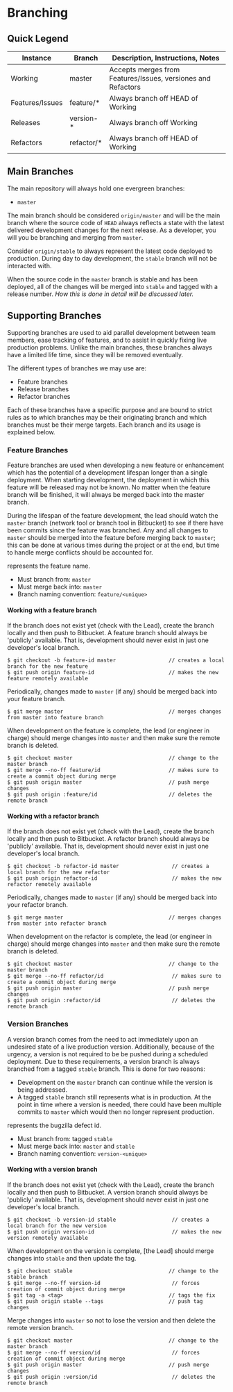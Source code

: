 # Branching

## Quick Legend

<table>
  <thead>
    <tr>
      <th>Instance</th>
      <th>Branch</th>
      <th>Description, Instructions, Notes</th>
    </tr>
  </thead>
  <tbody>
    <tr>
      <td>Working</td>
      <td>master</td>
      <td>Accepts merges from Features/Issues, versiones and Refactors</td>
    </tr>
    <tr>
      <td>Features/Issues</td>
      <td>feature/*</td>
      <td>Always branch off HEAD of Working</td>
    </tr>
    <tr>
      <td>Releases</td>
      <td>version-*</td>
      <td>Always branch off Working</td>
    </tr>
    <tr>
      <td>Refactors</td>
      <td>refactor/*</td>
      <td>Always branch off HEAD of Working</td>
    </tr>
  </tbody>
</table>

## Main Branches

The main repository will always hold one evergreen branches:

* `master`

The main branch should be considered `origin/master` and will be the main branch where the source code of `HEAD` always reflects a state with the latest delivered development changes for the next release. As a developer, you will you be branching and merging from `master`.

Consider `origin/stable` to always represent the latest code deployed to production. During day to day development, the `stable` branch will not be interacted with.

When the source code in the `master` branch is stable and has been deployed, all of the changes will be merged into `stable` and tagged with a release number. *How this is done in detail will be discussed later.*

## Supporting Branches

Supporting branches are used to aid parallel development between team members, ease tracking of features, and to assist in quickly fixing live production problems. Unlike the main branches, these branches always have a limited life time, since they will be removed eventually.

The different types of branches we may use are:

* Feature branches
* Release branches
* Refactor branches

Each of these branches have a specific purpose and are bound to strict rules as to which branches may be their originating branch and which branches must be their merge targets. Each branch and its usage is explained below.

### Feature Branches

Feature branches are used when developing a new feature or enhancement which has the potential of a development lifespan longer than a single deployment. When starting development, the deployment in which this feature will be released may not be known. No matter when the feature branch will be finished, it will always be merged back into the master branch.

During the lifespan of the feature development, the lead should watch the `master` branch (network tool or branch tool in Bitbucket) to see if there have been commits since the feature was branched. Any and all changes to `master` should be merged into the feature before merging back to `master`; this can be done at various times during the project or at the end, but time to handle merge conflicts should be accounted for.

<unique> represents the feature name.

* Must branch from: `master`
* Must merge back into: `master`
* Branch naming convention: `feature/<unique>`

#### Working with a feature branch

If the branch does not exist yet (check with the Lead), create the branch locally and then push to Bitbucket. A feature branch should always be 'publicly' available. That is, development should never exist in just one developer's local branch.

```
$ git checkout -b feature-id master                 // creates a local branch for the new feature
$ git push origin feature-id                        // makes the new feature remotely available
```

Periodically, changes made to `master` (if any) should be merged back into your feature branch.

```
$ git merge master                                  // merges changes from master into feature branch
```

When development on the feature is complete, the lead (or engineer in charge) should merge changes into `master` and then make sure the remote branch is deleted.

```
$ git checkout master                               // change to the master branch  
$ git merge --no-ff feature/id                      // makes sure to create a commit object during merge
$ git push origin master                            // push merge changes
$ git push origin :feature/id                       // deletes the remote branch
```

#### Working with a refactor branch

If the branch does not exist yet (check with the Lead), create the branch locally and then push to Bitbucket. A refactor branch should always be 'publicly' available. That is, development should never exist in just one developer's local branch.

```
$ git checkout -b refactor-id master                 // creates a local branch for the new refactor
$ git push origin refactor-id                        // makes the new refactor remotely available
```

Periodically, changes made to `master` (if any) should be merged back into your refactor branch.

```
$ git merge master                                  // merges changes from master into refactor branch
```

When development on the refactor is complete, the lead (or engineer in charge) should merge changes into `master` and then make sure the remote branch is deleted.

```
$ git checkout master                               // change to the master branch  
$ git merge --no-ff refactor/id                      // makes sure to create a commit object during merge
$ git push origin master                            // push merge changes
$ git push origin :refactor/id                       // deletes the remote branch
```


### Version Branches

A version branch comes from the need to act immediately upon an undesired state of a live production version. Additionally, because of the urgency, a version is not required to be be pushed during a scheduled deployment. Due to these requirements, a version branch is always branched from a tagged `stable` branch. This is done for two reasons:

* Development on the `master` branch can continue while the version is being addressed.
* A tagged `stable` branch still represents what is in production. At the point in time where a version is needed, there could have been multiple commits to `master` which would then no longer represent production.

<unique> represents the bugzilla defect id.

* Must branch from: tagged `stable`
* Must merge back into: `master` and `stable`
* Branch naming convention: `version-<unique>`

#### Working with a version branch

If the branch does not exist yet (check with the Lead), create the branch locally and then push to Bitbucket. A version branch should always be 'publicly' available. That is, development should never exist in just one developer's local branch.

```
$ git checkout -b version-id stable                  // creates a local branch for the new version
$ git push origin version-id                         // makes the new version remotely available
```

When development on the version is complete, [the Lead] should merge changes into `stable` and then update the tag.

```
$ git checkout stable                               // change to the stable branch
$ git merge --no-ff version-id                       // forces creation of commit object during merge
$ git tag -a <tag>                                  // tags the fix
$ git push origin stable --tags                     // push tag changes
```

Merge changes into `master` so not to lose the version and then delete the remote version branch.

```
$ git checkout master                               // change to the master branch
$ git merge --no-ff version/id                       // forces creation of commit object during merge
$ git push origin master                            // push merge changes
$ git push origin :version/id                        // deletes the remote branch
```


